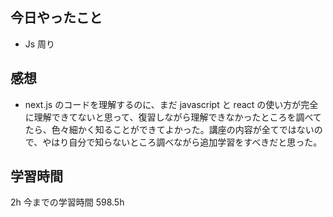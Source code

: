 ## 今日やったこと

- Js 周り

## 感想

- next.js のコードを理解するのに、まだ javascript と react の使い方が完全に理解できてないと思って、復習しながら理解できなかったところを調べてたら、色々細かく知ることができてよかった。講座の内容が全てではないので、やはり自分で知らないところ調べながら追加学習をすべきだと思った。

## 学習時間

2h
今までの学習時間 598.5h
